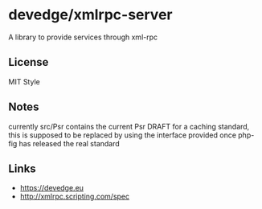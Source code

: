# devedge/xmlrpc-server
A library to provide services through xml-rpc

## License
MIT Style

## Notes
currently src/Psr contains the current Psr DRAFT for a caching standard, this is supposed to be replaced by using
the interface provided once php-fig has released the real standard

## Links
 * https://devedge.eu
 * http://xmlrpc.scripting.com/spec